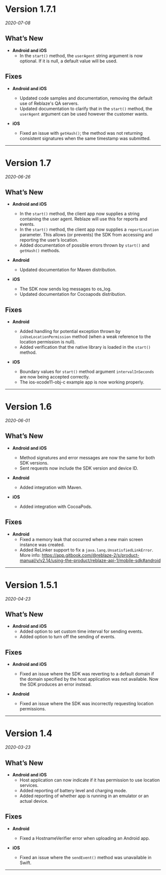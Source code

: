 # Version 1.7.1
*2020-07-08*

## What’s New

- **Android and iOS**
    - In the `start()` method, the `userAgent` string argument is now optional. If it is null, a default value will be used. 

## Fixes

- **Android and iOS**
    - Updated code samples and documentation, removing the default use of Reblaze's QA servers.
    - Updated documentation to clarify that in the `start()` method, the `userAgent` argument can be used however the customer wants.

- **iOS**
    - Fixed an issue with `getHash()`; the method was not returning consistent signatures when the same timestamp was submitted.


---

# Version 1.7
*2020-06-26*

## What’s New
- **Android and iOS**
    - In the `start()` method, the client app now supplies a string containing the user agent. Reblaze will use this for reports and events.
    - In the `start()` method, the client app now supplies a `reportLocation` parameter. This allows (or prevents) the SDK from accessing and reporting the user’s location.
    - Added documentation of possible errors thrown by `start()` and `getHash()` methods.

- **Android**
    - Updated documentation for Maven distribution.

- **iOS**  
    - The SDK now sends log messages to os_log.
    - Updated documentation for Cocoapods distribution.


## Fixes

- **Android**
    - Added handling for potential exception thrown by `isUseLocationPermission` method (when a weak reference to the location permission is null).
    - Added verification that the native library is loaded in the `start()` method.

- **iOS**  
    - Boundary values for `start()` method argument `intervalInSeconds` are now being accepted correctly.
    - The ios-xcode11-obj-c example app is now working properly.

    
---

# Version 1.6
*2020-06-01*

## What’s New

- **Android and iOS**
    - Method signatures and error messages are now the same for both SDK versions.
    - Sent requests now include the SDK version and device ID.

- **Android**
    - Added integration with Maven.

- **iOS**  
    - Added integration with CocoaPods.


## Fixes

- **Android**
    - Fixed a memory leak that occurred when a new main screen instance was created.
    - Added ReLinker support to fix a `java.lanq.UnsatisfiedLinkError`. More info: https://app.gitbook.com/@reblaze-2/s/product-manual/v/v2.14/using-the-product/reblaze-api-1/mobile-sdk#android 
    
---

# Version 1.5.1
*2020-04-23*

## What’s New

- **Android and iOS**
    - Added option to set custom time interval for sending events.
    - Added option to turn off the sending of events.

## Fixes

- **Android and iOS**
    - Fixed an issue where the SDK was reverting to a default domain if the domain specified by the host application was not available. Now the SDK produces an error instead.

- **Android**
    - Fixed an issue where the SDK was incorrectly requesting location permissions.

    
---

# Version 1.4
*2020-03-23*

## What’s New

- **Android and iOS**
    - Host application can now indicate if it has permission to use location services.
    - Added reporting of battery level and charging mode.
    - Added reporting of whether app is running in an emulator or an actual device.

## Fixes

- **Android**
    - Fixed a HostnameVerifier error when uploading an Android app.

- **iOS**
    - Fixed an issue where the `sendEvent()` method was unavailable in Swift.
 
---
